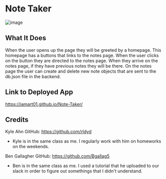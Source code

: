 # Note Taker

![image](https://user-images.githubusercontent.com/81602695/128651712-4ee2340d-96e1-4d45-9af0-c6eee3ce12b8.png)

## What It Does

  When the user opens up the page they will be greeted by a homepage. This homepage has a buttons that links to the notes page. 
  When the user clicks on the button they are directed to the notes page. When they arrive on the notes page, if they have previous notes they will be there. 
  On the notes page the user can create and delete new note objects that are sent to the db.json file in the backend. 
 
## Link to Deployed App
 
 https://jamart01.github.io/Note-Taker/
 
## Credits 

Kyle Ahn 
GitHub: https://github.com/rldyd
- Kyle is in the same class as me. I regularly work with him on homeworks on the weekends. 

Ben Gallagher
GitHub: https://github.com/Bgallag5
- Ben is in the same class as me. I used a tutorial that he uploaded to our slack in order to figure out somethings that I didn't understand. 
